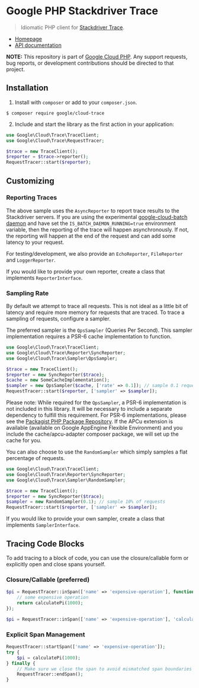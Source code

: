 # Google PHP Stackdriver Trace

> Idiomatic PHP client for [Stackdriver Trace](https://cloud.google.com/trace/).

* [Homepage](http://googlecloudplatform.github.io/google-cloud-php)
* [API documentation](http://googlecloudplatform.github.io/google-cloud-php/#/docs/cloud-trace/latest/trace/traceclient)

**NOTE:** This repository is part of [Google Cloud PHP](https://github.com/googlecloudplatform/google-cloud-php). Any
support requests, bug reports, or development contributions should be directed to
that project.

## Installation

1. Install with `composer` or add to your `composer.json`.

```
$ composer require google/cloud-trace
```

2. Include and start the library as the first action in your application:

```php
use Google\Cloud\Trace\TraceClient;
use Google\Cloud\Trace\RequestTracer;

$trace = new TraceClient();
$reporter = $trace->reporter();
RequestTracer::start($reporter);
```

## Customizing

### Reporting Traces

The above sample uses the `AsyncReporter` to report trace results to the Stackdriver servers.
If you are using the experimental
[google-cloud-batch daemon](https://github.com/GoogleCloudPlatform/google-cloud-php-core/blob/master/Batch/BatchDaemon.php)
and have set the `IS_BATCH_DAEMON_RUNNING=true` environment variable, then the reporting of the trace will happen
asynchronously. If not, the reporting will happen at the end of the request and can add some latency to your request.

For testing/development, we also provide an `EchoReporter`, `FileReporter` and `LoggerReporter`.

If you would like to provide your own reporter, create a class that implements `ReporterInterface`.

### Sampling Rate

By default we attempt to trace all requests. This is not ideal as a little bit of
latency and require more memory for requests that are traced. To trace a sampling
of requests, configure a sampler.

The preferred sampler is the `QpsSampler` (Queries Per Second). This sampler implementation
requires a PSR-6 cache implementation to function.

```php
use Google\Cloud\Trace\TraceClient;
use Google\Cloud\Trace\Reporter\SyncReporter;
use Google\Cloud\Trace\Sampler\QpsSampler;

$trace = new TraceClient();
$reporter = new SyncReporter($trace);
$cache = new SomeCacheImplementation();
$sampler = new QpsSampler($cache, ['rate' => 0.1]); // sample 0.1 requests per second
RequestTracer::start($reporter, ['sampler' => $sampler]);
```

Please note: While required for the `QpsSampler`, a PSR-6 implementation is
not included in this library. It will be necessary to include a separate
dependency to fulfill this requirement. For PSR-6 implementations, please see the
[Packagist PHP Package Repository](https://packagist.org/providers/psr/cache-implementation).
If the APCu extension is available (available on Google AppEngine Flexible Environment)
and you include the cache/apcu-adapter composer package, we will set up the cache for you.

You can also choose to use the `RandomSampler` which simply samples a flat
percentage of requests.

```php
use Google\Cloud\Trace\TraceClient;
use Google\Cloud\Trace\Reporter\SyncReporter;
use Google\Cloud\Trace\Sampler\RandomSampler;

$trace = new TraceClient();
$reporter = new SyncReporter($trace);
$sampler = new RandomSampler(0.1); // sample 10% of requests
RequestTracer::start($reporter, ['sampler' => $sampler]);
```

If you would like to provide your own sampler, create a class that implements `SamplerInterface`.

## Tracing Code Blocks

To add tracing to a block of code, you can use the closure/callable form or explicitly open
and close spans yourself.

### Closure/Callable (preferred)

```php
$pi = RequestTracer::inSpan(['name' => 'expensive-operation'], function() {
    // some expensive operation
    return calculatePi(1000);
});

$pi = RequestTracer::inSpan(['name' => 'expensive-operation'], 'calculatePi', [1000]);
```

### Explicit Span Management

```php
RequestTracer::startSpan(['name' => 'expensive-operation']);
try {
    $pi = calculatePi(1000);
} finally {
    // Make sure we close the span to avoid mismatched span boundaries
    RequestTracer::endSpan();
}
```

